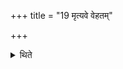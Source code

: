 +++
title = "19 मृत्यवे वेहतम्"

+++

<details><summary>थिते</summary>

मृत्यवे वेहतम् १९
</details>
